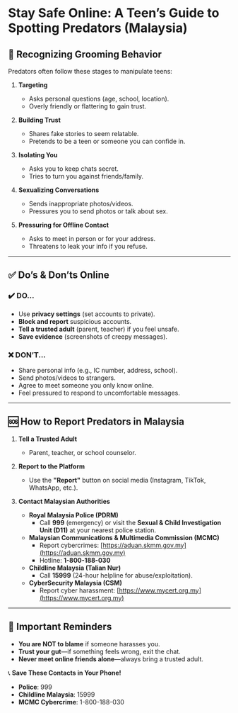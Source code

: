 # Stay Safe Online: A Teen’s Guide to Spotting Predators (Malaysia)  

## 🚨 Recognizing Grooming Behavior  
Predators often follow these stages to manipulate teens:  

1. **Targeting**  
   - Asks personal questions (age, school, location).  
   - Overly friendly or flattering to gain trust.  

2. **Building Trust**  
   - Shares fake stories to seem relatable.  
   - Pretends to be a teen or someone you can confide in.  

3. **Isolating You**  
   - Asks you to keep chats secret.  
   - Tries to turn you against friends/family.  

4. **Sexualizing Conversations**  
   - Sends inappropriate photos/videos.  
   - Pressures you to send photos or talk about sex.  

5. **Pressuring for Offline Contact**  
   - Asks to meet in person or for your address.  
   - Threatens to leak your info if you refuse.  

---

## ✅ **Do’s & Don’ts Online**  

### ✔️ **DO...**  
- Use **privacy settings** (set accounts to private).  
- **Block and report** suspicious accounts.  
- **Tell a trusted adult** (parent, teacher) if you feel unsafe.  
- **Save evidence** (screenshots of creepy messages).  

### ❌ **DON’T...**  
- Share personal info (e.g., IC number, address, school).  
- Send photos/videos to strangers.  
- Agree to meet someone you only know online.  
- Feel pressured to respond to uncomfortable messages.  

---

## 🆘 **How to Report Predators in Malaysia**  

1. **Tell a Trusted Adult**  
   - Parent, teacher, or school counselor.  

2. **Report to the Platform**  
   - Use the **"Report"** button on social media (Instagram, TikTok, WhatsApp, etc.).  

3. **Contact Malaysian Authorities**  
   - **Royal Malaysia Police (PDRM)**  
     - Call **999** (emergency) or visit the **Sexual & Child Investigation Unit (D11)** at your nearest police station.  
   - **Malaysian Communications & Multimedia Commission (MCMC)**  
     - Report cybercrimes: [https://aduan.skmm.gov.my](https://aduan.skmm.gov.my)  
     - Hotline: **1-800-188-030**  
   - **Childline Malaysia (Talian Nur)**  
     - Call **15999** (24-hour helpline for abuse/exploitation).  
   - **CyberSecurity Malaysia (CSM)**  
     - Report cyber harassment: [https://www.mycert.org.my](https://www.mycert.org.my)  

---

## 🔐 **Important Reminders**  
- **You are NOT to blame** if someone harasses you.  
- **Trust your gut**—if something feels wrong, exit the chat.  
- **Never meet online friends alone**—always bring a trusted adult.  

📞 **Save These Contacts in Your Phone!**  
- **Police**: 999  
- **Childline Malaysia**: 15999  
- **MCMC Cybercrime**: 1-800-188-030  